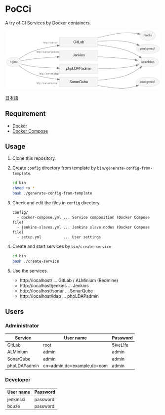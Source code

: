 PoCCi
=====

A try of CI Services by Docker containers.

![Services](./services-gitlab.png)

[日本語](./README.ja.md)

Requirement
-----------
*   [Docker](https://www.docker.com/)
*   [Docker Compose](https://github.com/docker/fig/)

Usage
-----
1.  Clone this repository.

2.  Create `config` directory from template by `bin/generate-config-from-template`.

    ```bash
    cd bin
    chmod +x *
    bash ./generate-config-from-template
    ```

3.  Check and edit the files in `config` directory.

    ```
    config/
      - docker-compose.yml ... Service composition (Docker Compose file)
      - jenkins-slaves.yml ... Jenkins slave nodes (Docker Compose file)
      - setup.yml          ... User settings
    ```

4.  Create and start services by `bin/create-service`

    ```bash
    cd bin
    bash ./create-service
    ```

5.  Use the services.

    *   http://localhost/ ... GitLab / ALMinium (Redmine)
    *   http://localhost/jenkins ... Jenkins
    *   http://localhost/sonar ... SonarQube
    *   http://localhost/ldap ... phpLDAPadmin

Users
--------------
### Administrator
Service      | User name                  | Password
------------ | -------------------------- | --------
GitLab       | root                       | 5iveL!fe
ALMinium     | admin                      | admin
SonarQube    | admin                      | admin
phpLDAPadmin | cn=admin,dc=example,dc=com | admin

### Developer
User name  | Password
---------- | --------
jenkinsci  | password
bouze      | password
